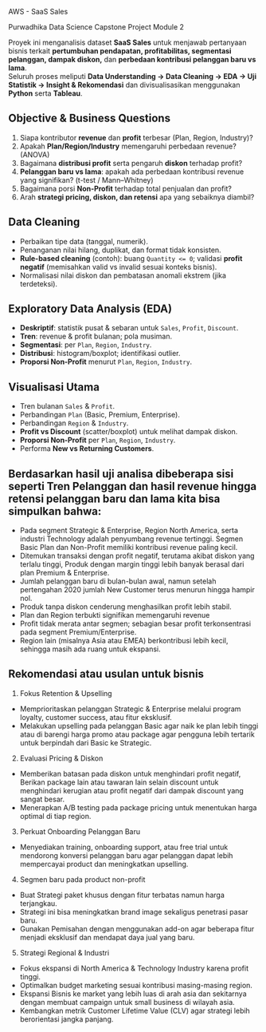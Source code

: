 AWS - SaaS Sales

Purwadhika Data Science Capstone Project Module 2

Proyek ini menganalisis dataset **SaaS Sales** untuk menjawab pertanyaan bisnis terkait **pertumbuhan pendapatan, profitabilitas, segmentasi pelanggan, dampak diskon,** dan **perbedaan kontribusi pelanggan baru vs lama**.  
Seluruh proses meliputi **Data Understanding → Data Cleaning → EDA → Uji Statistik → Insight & Rekomendasi** dan divisualisasikan menggunakan **Python** serta **Tableau**.

## Objective & Business Questions

1. Siapa kontributor **revenue** dan **profit** terbesar (Plan, Region, Industry)?  
2. Apakah **Plan/Region/Industry** memengaruhi perbedaan revenue? (ANOVA)  
3. Bagaimana **distribusi profit** serta pengaruh **diskon** terhadap profit?  
4. **Pelanggan baru vs lama**: apakah ada perbedaan kontribusi revenue yang signifikan? (t-test / Mann–Whitney)  
5. Bagaimana porsi **Non‑Profit** terhadap total penjualan dan profit?  
6. Arah **strategi pricing, diskon, dan retensi** apa yang sebaiknya diambil?

## Data Cleaning

- Perbaikan tipe data (tanggal, numerik).  
- Penanganan nilai hilang, duplikat, dan format tidak konsisten.  
- **Rule-based cleaning** (contoh): buang `Quantity <= 0`; validasi **profit negatif** (memisahkan valid vs invalid sesuai konteks bisnis).  
- Normalisasi nilai diskon dan pembatasan anomali ekstrem (jika terdeteksi).

## Exploratory Data Analysis (EDA)

- **Deskriptif**: statistik pusat & sebaran untuk `Sales`, `Profit`, `Discount`.  
- **Tren**: revenue & profit bulanan; pola musiman.  
- **Segmentasi**: per `Plan`, `Region`, `Industry`.  
- **Distribusi**: histogram/boxplot; identifikasi outlier.
- **Proporsi Non‑Profit** menurut `Plan`, `Region`, `Industry`.

## Visualisasi Utama

- Tren bulanan `Sales` & `Profit`.  
- Perbandingan `Plan` (Basic, Premium, Enterprise).  
- Perbandingan `Region` & `Industry`.  
- **Profit vs Discount** (scatter/boxplot) untuk melihat dampak diskon.  
- **Proporsi Non‑Profit** per `Plan`, `Region`, `Industry`.  
- Performa **New vs Returning Customers**.

## Berdasarkan hasil uji analisa dibeberapa sisi seperti Tren Pelanggan dan hasil revenue hingga retensi pelanggan baru dan lama kita bisa simpulkan bahwa: 

- Pada segment Strategic & Enterprise, Region North America, serta industri Technology adalah penyumbang revenue tertinggi. Segmen Basic Plan dan Non-Profit memiliki kontribusi revenue paling kecil.
- Ditemukan transaksi dengan profit negatif, terutama akibat diskon yang terlalu tinggi, Produk dengan margin tinggi lebih banyak berasal dari plan Premium & Enterprise.
- Jumlah pelanggan baru di bulan-bulan awal, namun setelah pertengahan 2020 jumlah New Customer terus menurun hingga hampir nol.
- Produk tanpa diskon cenderung menghasilkan profit lebih stabil.
- Plan dan Region terbukti signifikan memengaruhi revenue
- Profit tidak merata antar segmen; sebagian besar profit terkonsentrasi pada segment Premium/Enterprise.
- Region lain (misalnya Asia atau EMEA) berkontribusi lebih kecil, sehingga masih ada ruang untuk ekspansi.

## Rekomendasi atau usulan untuk bisnis

1. Fokus Retention & Upselling

- Memprioritaskan pelanggan Strategic & Enterprise melalui program loyalty, customer success, atau fitur eksklusif.
- Melakukan upselling pada pelanggan Basic agar naik ke plan lebih tinggi atau di barengi harga promo atau package agar pengguna lebih tertarik untuk berpindah dari Basic ke Strategic.

2. Evaluasi Pricing & Diskon
- Memberikan batasan pada diskon untuk menghindari profit negatif, Berikan package lain atau tawaran lain selain discount untuk menghindari kerugian atau profit negatif dari dampak discount yang sangat besar.
- Menerapkan A/B testing pada package pricing untuk menentukan harga optimal di tiap region.

3. Perkuat Onboarding Pelanggan Baru
- Menyediakan training, onboarding support, atau free trial untuk mendorong konversi pelanggan baru agar pelanggan dapat lebih mempercayai product dan meningkatkan upselling.

4. Segmen baru pada product non-profit
- Buat Strategi paket khusus dengan fitur terbatas namun harga terjangkau.
- Strategi ini bisa meningkatkan brand image sekaligus penetrasi pasar baru.
- Gunakan Pemisahan dengan menggunakan add-on agar beberapa fitur menjadi eksklusif dan mendapat daya jual yang baru.

5. Strategi Regional & Industri
- Fokus ekspansi di North America & Technology Industry karena profit tinggi.
- Optimalkan budget marketing sesuai kontribusi masing-masing region.
- Ekspansi Bisnis ke market yang lebih luas di arah asia dan sekitarnya dengan membuat campaign untuk small business di wilayah asia.
- Kembangkan metrik Customer Lifetime Value (CLV) agar strategi lebih berorientasi jangka panjang.



